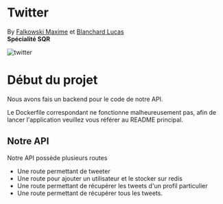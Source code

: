 # Twitter

By [Falkowski Maxime](https://github.com/FLKprod) et [Blanchard Lucas](https://github.com/lucas-b700)  
**Spécialité SQR**  

![twitter](https://reseau-morphee.fr/wp-content/uploads/2022/09/Twitter-logo.png)

# Début du projet

Nous avons fais un backend pour le code de notre API.  
  
Le Dockerfile correspondant ne fonctionne malheureusement pas, afin de lancer l'application veuillez vous référer au README principal.
  
## Notre API

Notre API possède plusieurs routes
* Une route permettant de tweeter
* Une route pour ajouter un utilisateur et le stocker sur redis
* Une route permettant de récupérer les tweets d'un profil particulier
* Une route permettant de récupérer tous les tweets.
